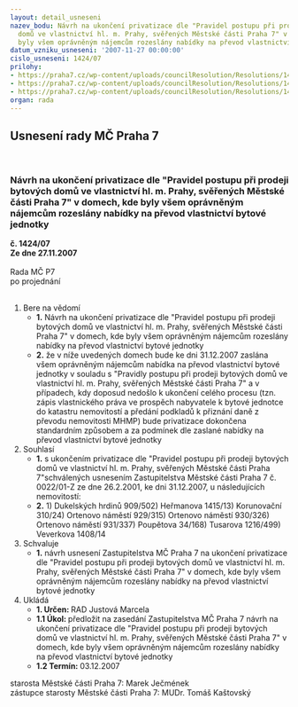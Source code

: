 ```yaml
---
layout: detail_usneseni
nazev_bodu: Návrh na ukončení privatizace dle "Pravidel postupu při prodeji bytových
  domů ve vlastnictví hl. m. Prahy, svěřených Městské části Praha 7" v domech, kde
  byly všem oprávněným nájemcům rozeslány nabídky na převod vlastnictví bytové jednotky
datum_vzniku_usneseni: '2007-11-27 00:00:00'
cislo_usneseni: 1424/07
prilohy:
- https://praha7.cz/wp-content/uploads/councilResolution/Resolutions/14470/56-bj_-_p%c5%99ehled_k_20.11.07_-_bez_vestaveb.xls
- https://praha7.cz/wp-content/uploads/councilResolution/Resolutions/14470/56-bj_-_p%c5%99ehled_k_20.11.07_-_s_vestavbami.xls
- https://praha7.cz/wp-content/uploads/councilResolution/Resolutions/14470/56-ukon%c4%8den%c3%ad_privatizace_03122007-1zm%c4%8d.doc
organ: rada
---
```

<div id="ucUsn_pList" class="usn">
	<span><h2>Usnesení rady MČ Praha 7 </h2>
<br></span><div class="standBody">
<span><h3>Návrh na ukončení privatizace dle "Pravidel postupu při prodeji bytových domů ve vlastnictví hl. m. Prahy, svěřených Městské části Praha 7" v domech, kde byly všem oprávněným nájemcům rozeslány nabídky na převod vlastnictví bytové jednotky</h3></span><div class="center">
		<strong>č. 1424/07</strong><br>
	</div>
<div class="center">
		<strong>Ze dne 27.11.2007</strong><br><br>
	</div>Rada MČ P7<br> po projednání<br><br><ol>
<li>Bere na vědomí<ul>
<li>
<strong>1.</strong> Návrh na ukončení privatizace dle "Pravidel postupu při prodeji bytových domů ve vlastnictví hl. m. Prahy, svěřených Městské části Praha 7" v domech, kde byly všem oprávněným nájemcům rozeslány nabídky na převod vlastnictví bytové jednotky</li>
<li>
<strong>2.</strong> že v níže uvedených domech bude ke dni 31.12.2007 zaslána všem oprávněným nájemcům nabídka na převod vlastnictví bytové jednotky v souladu s "Pravidly postupu při prodeji bytových domů ve vlastnictví hl. m. Prahy, svěřených Městské části Praha 7" a v případech, kdy doposud nedošlo k ukončení celého procesu (tzn. zápis vlastnického práva ve prospěch nabyvatele k bytové jednotce do katastru nemovitostí a předání podkladů k přiznání daně z převodu nemovitosti MHMP) bude privatizace dokončena standardním způsobem a za podmínek dle zaslané nabídky na převod vlastnictví bytové jednotky</li>
</ul>
</li>
<li>Souhlasí<ul>
<li>
<strong>1.</strong> s ukončením privatizace dle "Pravidel postupu při prodeji bytových domů ve vlastnictví hl. m. Prahy, svěřených Městské části Praha 7"schválených usnesením Zastupitelstva Městské části Praha 7 č. 0022/01-Z ze dne 26.2.2001, ke dni 31.12.2007,  u následujících nemovitostí:</li>
<li>
<strong>2.</strong> 1) Dukelských hrdinů 909/502) Heřmanova 1415/13) Korunovační 310/24) Ortenovo náměstí 929/315) Ortenovo náměstí 930/326) Ortenovo náměstí 931/337) Poupětova 34/168) Tusarova 1216/499) Veverkova 1408/14</li>
</ul>
</li>
<li>Schvaluje<ul><li>
<strong>1.</strong> návrh usnesení Zastupitelstva MČ Praha 7 na ukončení privatizace dle "Pravidel postupu při prodeji bytových domů ve vlastnictví hl. m. Prahy, svěřených Městské části Praha 7" v domech, kde byly všem oprávněným nájemcům rozeslány nabídky na převod vlastnictví bytové jednotky</li></ul>
</li>
<li>Ukládá<ul>
<li>
<strong>1. Určen: </strong>RAD Justová Marcela</li>
<li>
<strong>1.1 Úkol: </strong>předložit na  zasedání Zastupitelstva MČ Praha 7 návrh na ukončení privatizace dle "Pravidel postupu při prodeji bytových domů ve vlastnictví hl. m. Prahy, svěřených Městské části Praha 7" v domech, kde byly všem oprávněným nájemcům rozeslány nabídky na převod vlastnictví bytové jednotky</li>
<li>
<strong>1.2 Termín: </strong>03.12.2007</li>
</ul>
</li>
</ol>starosta Městské části Praha 7: Marek Ječmének<br>zástupce starosty Městské části Praha 7: MUDr. Tomáš Kaštovský 
</div>
</div>